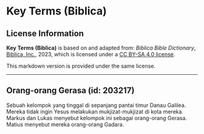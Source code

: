 # Key Terms (Biblica)

## License Information

**Key Terms (Biblica)** is based on and adapted from: _Biblica Bible Dictionary_, [Biblica, Inc.](https://www.biblica.com/), 2023, which is licensed under a [CC BY-SA 4.0 license](https://creativecommons.org/licenses/by-sa/4.0/legalcode.en).

This markdown version is provided under the same license.



--------------------------------

## Orang-orang Gerasa (id: 203217)

Sebuah kelompok yang tinggal di sepanjang pantai timur Danau Galilea. Mereka tidak ingin Yesus melakukan mukjizat\-mukjizat di kota mereka. Markus dan Lukas menyebut kelompok ini sebagai orang\-orang Gerasa. Matius menyebut mereka orang\-orang Gadara.


